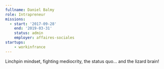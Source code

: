 ```yaml
---
fullname: Daniel Balmy
role: Intrapreneur
missions:
  - start: '2017-09-28'
    end: '2019-03-31'
    status: admin
    employer: affaires-sociales
startups:
    - workinfrance
---
```


Linchpin mindset, fighting mediocrity, the status quo… and the lizard brain!
